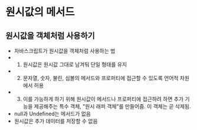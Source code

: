 # 원시값의 메서드

## 원시값을 객체처럼 사용하기

- 자바스크립트가 원시값을 객체처럼 사용하는 법
- 1. 원시값은 원시값 그대로 남겨둬 단일 형태를 유지
- 2. 문자열, 숫자, 불린, 심볼의 메서드와 프로퍼티에 접근할 수 있도록 언어적 차원에서 허용
- 3. 이를 가능하게 하기 위해 원시값이 메서드나 프로퍼티에 접근하려 하면 추가 기능을 제공해주는 특수 객체, "원시 래퍼 객체"를 만들어줌. 이 객체는 곧 삭제됨.
- null과 Undefined는 메서드가 없음
- 원시값은 추가 데이터를 저장할 수 없음
